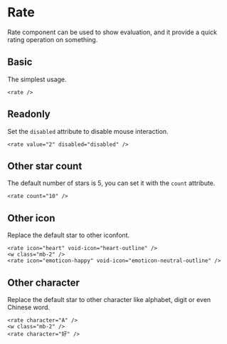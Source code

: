 # Rate

Rate component can be used to show evaluation, and it provide a quick rating operation on something.

## Basic

The simplest usage.

``` rate-basic-demo-xml
<rate />
```

## Readonly

Set the `disabled` attribute to disable mouse interaction.

``` rate-readonly-demo-xml
<rate value="2" disabled="disabled" />
```

## Other star count

The default number of stars is 5, you can set it with the `count` attribute.

``` rate-count-demo-xml
<rate count="10" />
```

## Other icon

Replace the default star to other iconfont.

``` rate-icon-demo-xml
<rate icon="heart" void-icon="heart-outline" />
<w class="mb-2" />
<rate icon="emoticon-happy" void-icon="emoticon-neutral-outline" />
```

## Other character

Replace the default star to other character like alphabet, digit or even Chinese word.

``` rate-character-demo-xml
<rate character="A" />
<w class="mb-2" />
<rate character="好" />
```
